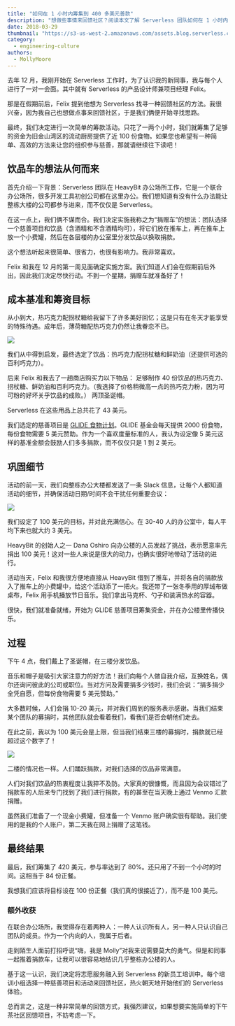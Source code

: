 ```yaml
---
title: "如何在 1 小时内筹集到 400 多美元善款"
description: "想做些事情来回馈社区？阅读本文了解 Serverless 团队如何在 1 小时内筹集到 400 多美元善款。"
date: 2018-03-29
thumbnail: "https://s3-us-west-2.amazonaws.com/assets.blog.serverless.com/donation-cart/molly-felix.png"
category:
  - engineering-culture
authors:
  - MollyMoore
---
```


去年 12 月，我刚开始在 Serverless 工作时，为了认识我的新同事，我与每个人进行了一对一会面。其中就有 Serverless 的产品设计师兼项目经理 Felix。

那是在假期前后，Felix 提到他想为 Serverless 找寻一种回馈社区的方法。我很兴奋，因为我自己也想做点事来回馈社区，于是我们俩便开始寻找思路。

最终，我们决定进行一次简单的筹款活动。只花了一两个小时，我们就筹集了足够的资金为旧金山湾区的流动厨房提供了近 100 份食物。如果您也希望有一种简单、高效的方法来让您的组织参与慈善，那就请继续往下读吧！

## 饮品车的想法从何而来

首先介绍一下背景：Serverless 团队在 HeavyBit 办公场所工作，它是一个联合办公场所，很多开发工具初创公司都在这里办公。我们想知道有没有什么办法能让整栋大楼的公司都参与进来，而不仅仅是 Serverless。

在这一点上，我们俩不谋而合。我们决定实施我称之为“捐赠车”的想法：团队选择一个慈善项目和饮品（含酒精和不含酒精均可），将它们放在推车上，再在推车上放一个小费罐，然后在各层楼的办公室里分发饮品以换取捐款。

这个想法听起来很简单、很省力，也很有影响力。我非常喜欢。

Felix 和我在 12 月的第一周见面确定实施方案。我们知道人们会在假期前后外出，因此我们决定尽快行动。不到一个星期，捐赠车就准备好了！

## 成本基准和筹资目标

从小到大，热巧克力配拐杖糖给我留下了许多美好回忆；这是只有在冬天才能享受的特殊待遇。成年后，薄荷糖配热巧克力仍然让我眷恋不已。

<image src="https://s3-us-west-2.amazonaws.com/assets.blog.serverless.com/donation-cart/candy-cane.jpg">

我们从中得到启发，最终选定了饮品：热巧克力配拐杖糖和鲜奶油（还提供可选的百利巧克力）。

后来 Felix 和我去了一趟商店购买力以下物品：
足够制作 40 份饮品的热巧克力、拐杖糖、鲜奶油和百利巧克力。（我选择了价格稍微高一点的热巧克力粉，因为可可粉的好坏关乎饮品的成败。）
两顶圣诞帽。

Serverless 在这些用品上总共花了 43 美元。

我们选定的慈善项目是 [GLIDE 食物计划](https://www.glide.org/feedthehungry)。GLIDE 基金会每天提供 2000 份食物，每份食物需要 5 美元赞助。作为一个喜欢度量标准的人，我认为设定像 5 美元这样的基准金额会鼓励人们多多捐款，而不仅仅只是 1 到 2 美元。

## 巩固细节

活动的前一天，我们向整栋办公大楼都发送了一条 Slack 信息，让每个人都知道活动的细节，并确保活动日期/时间不会干扰任何重要会议：

<image src="https://s3-us-west-2.amazonaws.com/assets.blog.serverless.com/donation-cart/slack.png">

我们设定了 100 美元的目标，并对此充满信心。在 30-40 人的办公室中，每人平均下来也就大约 3 美元。

HeavyBit 的创始人之一 Dana Oshiro 向办公楼的人员发起了挑战，表示愿意率先捐出 100 美元！这对一些人来说是很大的动力，也确实很好地带动了活动的进行。

活动当天，Felix 和我很方便地直接从 HeavyBit 借到了推车，并将各自的捐款放入了推车上的小费罐中，给这个活动添了一把火。我还带了一张冬季用的厚绒布做桌布，Felix 用手机播放节日音乐。我们拿出马克杯、勺子和装满热水的容器。

很快，我们就准备就绪，开始为 GLIDE 慈善项目筹集资金，并在办公楼里传播快乐。

## 过程

下午 4 点，我们戴上了圣诞帽，在三楼分发饮品。

音乐和帽子是吸引大家注意力的好方法！我们向每个人做自我介绍，互换姓名，偶尔还询问彼此的公司或职位。当对方问及需要捐多少钱时，我们会说：“捐多捐少全凭自愿，但每份食物需要 5 美元赞助。”

大多数时候，人们会捐 10-20 美元，并对我们周到的服务表示感谢。当我们结束某个团队的募捐时，其他团队就会看着我们，看我们是否会朝他们走去。

在此之前，我以为 100 美元会是上限，但当我们结束三楼的募捐时，捐款就已经超过这个数字了！

<image src="https://s3-us-west-2.amazonaws.com/assets.blog.serverless.com/donation-cart/bar-cart.png">

二楼的情况也一样。人们踊跃捐款，对我们选择的饮品非常满意。

人们对我们饮品的热衷程度让我猝不及防。大家真的很慷慨，而且因为会议错过了捐款车的人后来专门找到了我们进行捐款，有的甚至在当天晚上通过 Venmo 汇款捐赠。

虽然我们准备了一个现金小费罐，但准备一个 Venmo 账户确实很有帮助。我们使用的是我的个人账户，第二天我在网上捐赠了这笔钱。

## 最终结果

最后，我们筹集了 420 美元，参与率达到了 80%。还只用了不到一个小时的时间。这相当于 84 份正餐。

我想我们应该将目标设在 100 份正餐（我们真的很接近了），而不是 100 美元。

### 额外收获

在联合办公场所，我觉得存在着两种人：一种人认识所有人，另一种人只认识自己团队的成员。作为一个内向的人，我属于后者。

走到陌生人面前打招呼说“嗨，我是 Molly”对我来说需要莫大的勇气。但是和同事一起推着捐款车，让我可以很容易地结识几乎整栋办公楼的人。

基于这一认识，我们决定将志愿服务融入到 Serverless 的新员工培训中。每个培训小组选择一种慈善项目和活动来回馈社区，热火朝天地开始他们的 Serverless 体验。

总而言之，这是一种非常简单的回馈方式，我强烈建议，如果想要实施简单的下午茶社区回馈项目，不妨考虑一下。
